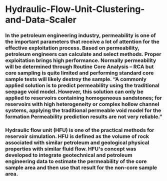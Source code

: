# Hydraulic-Flow-Unit-Clustering-and-Data-Scaler
### In the petroleum engineering industry, permeability is one of the important parameters that receive a lot of attention for the effective exploitation process. Based on permeability, petroleum engineers can calculate and select methods. Proper exploitation brings high performance. Normally permeability will be determined through Routine Core Analysis – RCA but core sampling is quite limited and performing standard core sample tests will likely destroy the sample. “A commonly applied solution is to predict permeability using the traditional seepage void model. However, this solution can only be applied to reservoirs containing homogeneous sandstones; for reservoirs with high heterogeneity or complex hollow channel systems, applying the traditional permeable void model for the formation Permeability prediction results are not very reliable.”

### Hydraulic flow unit (HFU) is one of the practical methods for reservoir simulation. HFU is defined as the volume of rock associated with similar petroleum and geological physical properties with similar fluid flow. HFU's concept was developed to integrate geotechnical and petroleum engineering data to estimate the permeability of the core sample area and then use that result for the non-core sample area.

